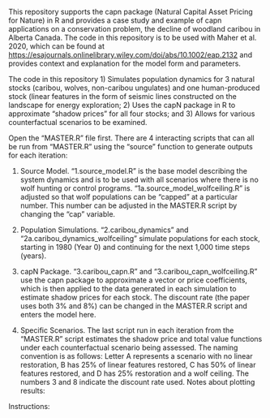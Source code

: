 This repository supports the capn package (Natural Capital Asset Pricing for Nature) in R and provides a case study and example of capn applications on a conservation problem, the decline of woodland caribou in Alberta Canada.  The code in this repository is to be used with Maher et al. 2020, which can be found at https://esajournals.onlinelibrary.wiley.com/doi/abs/10.1002/eap.2132 and provides context and explanation for the model form and parameters. 

The code in this repository 1) Simulates population dynamics for 3 natural stocks (caribou, wolves, non-caribou ungulates) and one human-produced stock (linear features in the form of seismic lines constructed on the landscape for energy exploration; 2) Uses the capN package in R to approximate “shadow prices” for all four stocks; and 3) Allows for various counterfactual scenarios to be examined.

Open the “MASTER.R” file first.  There are 4 interacting scripts that can all be run from “MASTER.R” using the “source” function to generate outputs for each iteration:

1)	Source Model.  “1.source_model.R” is the base model describing the system dynamics and is to be used with all scenarios where there is no wolf hunting or control programs. “1a.source_model_wolfceiling.R” is adjusted so that wolf populations can be “capped” at a particular number. This number can be adjusted in the MASTER.R script by changing the “cap” variable. 

2)	Population Simulations. “2.caribou_dynamics” and “2a.caribou_dynamics_wolfceiling” simulate populations for each stock, starting in 1980 (Year 0) and continuing for the next 1,000 time steps (years).

3)	capN Package. “3.caribou_capn.R” and “3.caribou_capn_wolfceiling.R” use the capn package to approximate a vector or price coefficients, which is then applied to the data generated in each simulation to estimate shadow prices for each stock. The discount rate (the paper uses both 3% and 8%) can be changed in the MASTER.R script and enters the model here. 

4)	Specific Scenarios.  The last script run in each iteration from the “MASTER.R” script estimates the shadow price and total value functions under each counterfactual scenario being assessed. The naming convention is as follows: Letter A represents a scenario with no linear restoration, B has 25% of linear features restored, C has 50% of linear features restored, and D has 25% restoration and a wolf ceiling. The numbers 3 and 8 indicate the discount rate used. 
Notes about plotting results: 

Instructions:
